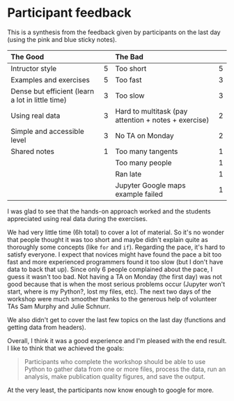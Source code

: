 # Participant feedback

This is a synthesis from the feedback given by participants on the last day (using the pink and blue sticky notes).

| The Good |    |  The Bad  |    |
|:---------|:--:|:----------|:--:|
|Intructor style | 5| Too short |	5|
|Examples and exercises |	5| Too fast| 	3|
|Dense but efficient (learn a lot in little time) |	3	| Too slow	|3|
|Using real data| 3	| Hard to multitask (pay attention + notes + exercise)|	2|
|Simple and accessible level |	3	| No TA on Monday|	2|
|Shared notes | 1	| Too many tangents	|1|
|          |    | Too many people	|1|
|          |    | Ran late	|1|
|          |    | Jupyter Google maps example failed	|1|

I was glad to see that the hands-on approach worked and
the students appreciated using real data during the exercises.

We had very little time (6h total) to cover a lot of material.
So it's no wonder that people thought it was too short
and maybe didn't explain quite as thoroughly some concepts
(like `for` and `if`).
Regarding the pace, it's hard to satisfy everyone.
I expect that novices might have found the pace a bit too fast
and more experienced programmers found it too slow 
(but I don't have data to back that up).
Since only 6 people complained about the pace, I guess
it wasn't too bad.
Not having a TA on Monday (the first day) was not good
because that is when the most serious problems occur 
(Jupyter won't start, where is my Python?, lost my files, etc).
The next two days of the workshop were much smoother
thanks to the generous help of volunteer TAs
Sam Murphy and Julie Schnurr.

We also didn't get to cover the last few topics on the last day
(functions and getting data from headers).

Overall, I think it was a good experience and I'm pleased with the
end result. 
I like to think that we achieved the goals:

> Participants who complete the workshop should be able to use Python to gather data from one or more files, process the data, run an analysis, make publication quality figures, and save the output.

At the very least, the participants now know enough to google for more.
